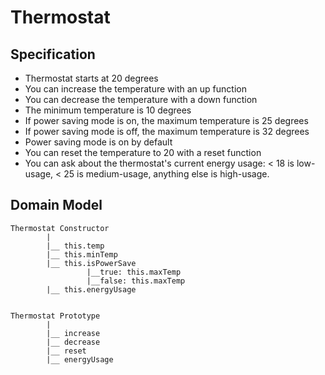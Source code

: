 # Thermostat

## Specification
* Thermostat starts at 20 degrees
* You can increase the temperature with an up function
* You can decrease the temperature with a down function
* The minimum temperature is 10 degrees
* If power saving mode is on, the maximum temperature is 25 degrees
* If power saving mode is off, the maximum temperature is 32 degrees
* Power saving mode is on by default
* You can reset the temperature to 20 with a reset function
* You can ask about the thermostat's current energy usage: < 18 is low-usage, < 25 is medium-usage, anything else is high-usage.

## Domain Model

```
Thermostat Constructor
        |
        |__ this.temp
        |__ this.minTemp
        |__ this.isPowerSave
                 |__true: this.maxTemp
                 |__false: this.maxTemp
        |__ this.energyUsage


Thermostat Prototype
        |
        |__ increase
        |__ decrease
        |__ reset
        |__ energyUsage

```